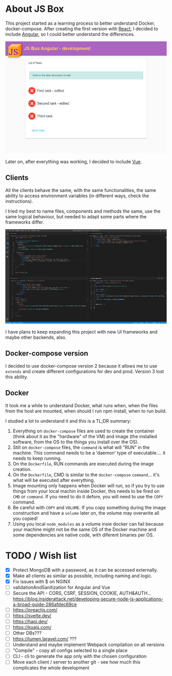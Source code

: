 # About JS Box


This project started as a learning process to better understand Docker, docker-compose. After creating the first version with [React](https://reactjs.org/), I decided to include [Angular](https://angular.io/), so I could better understand the differences.

<img src="./.assets/screenshot.png" alt="JS Box screenshot" style="align:center;"/>

Later on, after everything was working, I decided to include [Vue](https://vuejs.org/).

## Clients

All the clients behave the same, with the same functionalities, the same ability to access environment variables (in different ways, check the instructions).

I tried my best to name files, components and methods the same, use the same logical behaviour, but needed to adapt some parts where the frameworks differ.

<img src="./.assets/screenshot4.png" alt="JS Box code screenshot" style="align:center;"/>

I have plans to keep expanding this project with new UI frameworks and maybe other backends, also.

## Docker-compose version

I decided to use docker-compose version 2 because it allows me to use `extends` and create different configurations for dev and prod. Version 3 lost this ability.

<a name="docker"></a>

## Docker

It took me a while to understand Docker, what runs when, when the files from the host are mounted, when should I run npm install, when to run build.

I studied a lot to understand it and this is a TL;DR summary:

1. Everything on `docker-compose` files are used to create the container (think about it as the "hardware" of the VM) and image (the installed software, from the OS to the things you install over the OS).
2. Still on `docker-compose` files, the `command` is what will "RUN" in the machine. This command needs to be a 'daemon' type of executable.... it needs to keep running.
3. On the `Dockerfile`, RUN commands are executed during the image creation.
4. On the `Dockerfile`, CMD is similar to the `docker-compose` `command`... it's what will be executed after everything.
5. Image mounting only happens when Docker will run, so if you try to use things from your local machin inside Docker, this needs to be fired on `CMD` or `command`. If you need to do it defore, you will need to use the `COPY` command.
6. Be careful with `COPY` and `VOLUME`. If you copy something during the image construction and have a `volume` later on, the volume may overwrite all you copied!
7. Using you local `node_modules` as a volume insie docker can fail because your machine might not be the same OS of the Docker machine and some dependencies are native code, with diferent binaries per OS.

# TODO / Wish list

- [x] Protect MongoDB with a password, as it can be accessed externally.
- [x] Make all clients as similar as possible, including naming and logic.
- [x] Fix issues with $ on NGINX
- [ ] validationAndSanitization for Angular and Vue
- [ ] Secure the API - CORS, CSRF, SESSION, COOKIE, AUTH&AUTH... https://blog.insiderattack.net/developing-secure-node-js-applications-a-broad-guide-286afdec69ce
- [ ] https://preactjs.com/
- [ ] https://svelte.dev/
- [ ] https://hapi.dev/
- [ ] https://koajs.com/
- [ ] Other DBs???
- [ ] https://lumen.laravel.com/ ???
- [ ] Understand and maybe implement Webpack compilation on all versions
- [ ] "Compile" - copy all configs selected to a single place
- [ ] CLI - cli to generate the app only with the chosen configuration
- [ ] Move each client / server to another git - see how much this complicates the whole development

